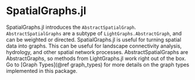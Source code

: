 # SpatialGraphs.jl

SpatialGraphs.jl introduces the `AbstractSpatialGraph`. `AbstractSpatialGraphs` 
are a subtype of `LightGraphs.AbstractGraph`, and can be weighted or directed.
SpatialGraphs.jl is useful for turning spatial data into graphs. This can be
useful for landscape connectivity analysis, hydrology, and other spatial
network processes. AbstractSpatialGraphs are AbstractGraphs, so methods from 
LightGraphs.jl work right out of the box. Go to [Graph Types](@ref graph_types) 
for more details on the graph types implemented in this package.

